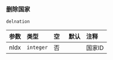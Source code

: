 ### 删除国家
`delnation`

| 参数 | 类型      | 空   | 默认 | 注释   |
| :--- | :-------- | :--- | :--- | :----- |
| nIdx | `integer` | 否   |      | 国家ID |

